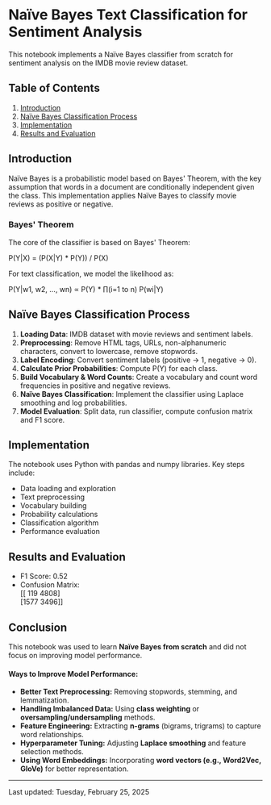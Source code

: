 # Naïve Bayes Text Classification for Sentiment Analysis

This notebook implements a Naïve Bayes classifier from scratch for sentiment analysis on the IMDB movie review dataset.

## Table of Contents
1. [Introduction](#introduction)
2. [Naïve Bayes Classification Process](#naïve-bayes-classification-process)
3. [Implementation](#implementation)
4. [Results and Evaluation](#results-and-evaluation)

## Introduction

Naïve Bayes is a probabilistic model based on Bayes' Theorem, with the key assumption that words in a document are conditionally independent given the class. This implementation applies Naïve Bayes to classify movie reviews as positive or negative.

### Bayes' Theorem

The core of the classifier is based on Bayes' Theorem:

P(Y|X) = (P(X|Y) * P(Y)) / P(X)

For text classification, we model the likelihood as:

P(Y|w1, w2, ..., wn) ∝ P(Y) * ∏(i=1 to n) P(wi|Y)

## Naïve Bayes Classification Process

1. **Loading Data**: IMDB dataset with movie reviews and sentiment labels.
2. **Preprocessing**: Remove HTML tags, URLs, non-alphanumeric characters, convert to lowercase, remove stopwords.
3. **Label Encoding**: Convert sentiment labels (positive → 1, negative → 0).
4. **Calculate Prior Probabilities**: Compute P(Y) for each class.
5. **Build Vocabulary & Word Counts**: Create a vocabulary and count word frequencies in positive and negative reviews.
6. **Naïve Bayes Classification**: Implement the classifier using Laplace smoothing and log probabilities.
7. **Model Evaluation**: Split data, run classifier, compute confusion matrix and F1 score.

## Implementation

The notebook uses Python with pandas and numpy libraries. Key steps include:

- Data loading and exploration
- Text preprocessing
- Vocabulary building
- Probability calculations
- Classification algorithm
- Performance evaluation

## Results and Evaluation

- F1 Score: 0.52
- Confusion Matrix: <br>
 [[ 119 4808] <br>
 [1577 3496]]


## Conclusion

This notebook was used to learn **Naïve Bayes from scratch** and did not focus on improving model performance.  
#### **Ways to Improve Model Performance:**  
- **Better Text Preprocessing:** Removing stopwords, stemming, and lemmatization.    
- **Handling Imbalanced Data:** Using **class weighting** or **oversampling/undersampling** methods.  
- **Feature Engineering:** Extracting **n-grams** (bigrams, trigrams) to capture word relationships.  
- **Hyperparameter Tuning:** Adjusting **Laplace smoothing** and feature selection methods.  
- **Using Word Embeddings:** Incorporating **word vectors (e.g., Word2Vec, GloVe)** for better representation.  

---

Last updated: Tuesday, February 25, 2025

